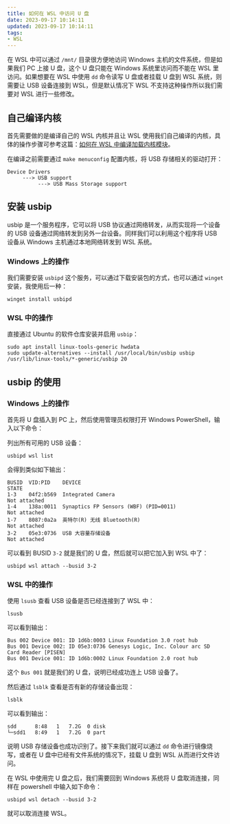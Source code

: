 ```yaml
---
title: 如何在 WSL 中访问 U 盘
date: 2023-09-17 10:14:11
updated: 2023-09-17 10:14:11
tags:
- WSL
---
```


在 WSL 中可以通过 `/mnt/` 目录很方便地访问 Windows 主机的文件系统，但是如果我们 PC 上接 U 盘，这个 U 盘只能在 Windows 系统里访问而不能在 WSL 里访问。如果想要在 WSL 中使用 `dd` 命令读写 U 盘或者挂载 U 盘到 WSL 系统，则需要让 USB 设备连接到 WSL，但是默认情况下 WSL 不支持这种操作所以我们需要对 WSL 进行一些修改。

<!-- more -->

## 自己编译内核

首先需要做的是编译自己的 WSL 内核并且让 WSL 使用我们自己编译的内核，具体的操作步骤可参考这篇：[如何在 WSL 中编译加载内核模块](/2023/09/16/如何在-WSL-中编译加载内核模块)。

在编译之前需要通过 `make menuconfig` 配置内核，将 USB 存储相关的驱动打开：

```
Device Drivers
     ---> USB support
          ---> USB Mass Storage support
```

## 安装 usbip

usbip 是一个服务程序，它可以将 USB 协议通过网络转发，从而实现将一个设备的 USB 设备通过网络转发到另外一台设备。同样我们可以利用这个程序将 USB 设备从 Windows 主机通过本地网络转发到 WSL 系统。

### Windows 上的操作

我们需要安装 `usbipd` 这个服务，可以通过下载安装包的方式，也可以通过 `winget` 安装，我使用后一种：

```
winget install usbipd
```

### WSL 中的操作

直接通过 Ubuntu 的软件仓库安装并启用 `usbip`：

```
sudo apt install linux-tools-generic hwdata
sudo update-alternatives --install /usr/local/bin/usbip usbip /usr/lib/linux-tools/*-generic/usbip 20
```

## usbip 的使用

### Windows 上的操作

首先将 U 盘插入到 PC 上，然后使用管理员权限打开 Windows PowerShell，输入以下命令：

列出所有可用的 USB 设备：

```
usbipd wsl list
```

会得到类似如下输出：

```
BUSID  VID:PID    DEVICE                                                        STATE
1-3    04f2:b569  Integrated Camera                                             Not attached
1-4    138a:0011  Synaptics FP Sensors (WBF) (PID=0011)                         Not attached
1-7    8087:0a2a  英特尔(R) 无线 Bluetooth(R)                                    Not attached
3-2    05e3:0736  USB 大容量存储设备                                             Not attached
```

可以看到 BUSID `3-2` 就是我们的 U 盘，然后就可以把它加入到 WSL 中了：

```
usbipd wsl attach --busid 3-2
```

### WSL 中的操作

使用 `lsusb` 查看 USB 设备是否已经连接到了 WSL 中：

```
lsusb
```

可以看到输出：

```
Bus 002 Device 001: ID 1d6b:0003 Linux Foundation 3.0 root hub
Bus 001 Device 002: ID 05e3:0736 Genesys Logic, Inc. Colour arc SD Card Reader [PISEN]
Bus 001 Device 001: ID 1d6b:0002 Linux Foundation 2.0 root hub
```

这个 `Bus 001` 就是我们的 U 盘，说明已经成功连上 USB 设备了。

然后通过 `lsblk` 查看是否有新的存储设备出现：

```
lsblk
```

可以看到输出：

```
sdd      8:48   1   7.2G  0 disk
└─sdd1   8:49   1   7.2G  0 part
```

说明 USB 存储设备也成功识别了。接下来我们就可以通过 `dd` 命令进行镜像烧写，或者在 U 盘中已经有文件系统的情况下，挂载 U 盘到 WSL 从而进行文件访问。

在 WSL 中使用完 U 盘之后，我们需要回到 Windows 系统将 U 盘取消连接，同样在 powershell 中输入如下命令：

```
usbipd wsl detach --busid 3-2
```

就可以取消连接 WSL。
